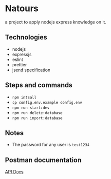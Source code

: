 # Natours

a project to apply nodejs express knowledge on it.

## Technologies

- nodejs
- expressjs
- eslint
- prettier
- [jsend specification](https://github.com/AhmedHelalAhmed/jsend)

## Steps and commands

- ```npm intsall```
- ```cp config.env.example config.env```
- ``` npm run start:dev ```
- ``` npm run delete:database ```
- ``` npm run import:database ```

## Notes

- The password for any user is ``` test1234 ```

## Postman documentation

[API Docs](https://documenter.getpostman.com/view/3913416/2s93JzLfvx)